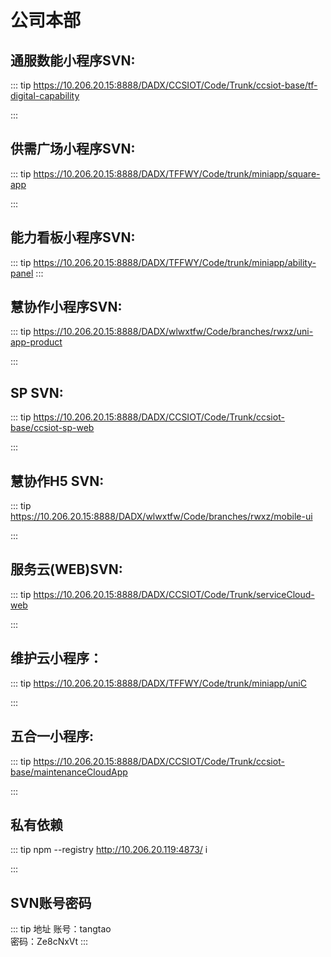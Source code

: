 # 公司本部
## 通服数能小程序SVN:
::: tip https://10.206.20.15:8888/DADX/CCSIOT/Code/Trunk/ccsiot-base/tf-digital-capability

:::

## 供需广场小程序SVN:
::: tip https://10.206.20.15:8888/DADX/TFFWY/Code/trunk/miniapp/square-app

:::

## 能力看板小程序SVN:
::: tip https://10.206.20.15:8888/DADX/TFFWY/Code/trunk/miniapp/ability-panel
:::



## 慧协作小程序SVN:
::: tip https://10.206.20.15:8888/DADX/wlwxtfw/Code/branches/rwxz/uni-app-product

:::

## SP SVN:
::: tip https://10.206.20.15:8888/DADX/CCSIOT/Code/Trunk/ccsiot-base/ccsiot-sp-web

:::

## 慧协作H5 SVN:
::: tip https://10.206.20.15:8888/DADX/wlwxtfw/Code/branches/rwxz/mobile-ui

:::

## 服务云(WEB)SVN:
::: tip https://10.206.20.15:8888/DADX/CCSIOT/Code/Trunk/serviceCloud-web

:::

## 维护云小程序：
::: tip https://10.206.20.15:8888/DADX/TFFWY/Code/trunk/miniapp/uniC

:::

## 五合一小程序:

::: tip https://10.206.20.15:8888/DADX/CCSIOT/Code/Trunk/ccsiot-base/maintenanceCloudApp

:::

## 私有依赖
::: tip npm --registry http://10.206.20.119:4873/ i

:::


## SVN账号密码
::: tip 地址
账号：tangtao  
密码：Ze8cNxVt
:::
